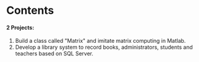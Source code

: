 # Contents

#### 2 Projects:

1. Build a class called "Matrix" and imitate matrix computing in Matlab.
2. Develop a library system to record books, administrators, students and teachers based on SQL Server.